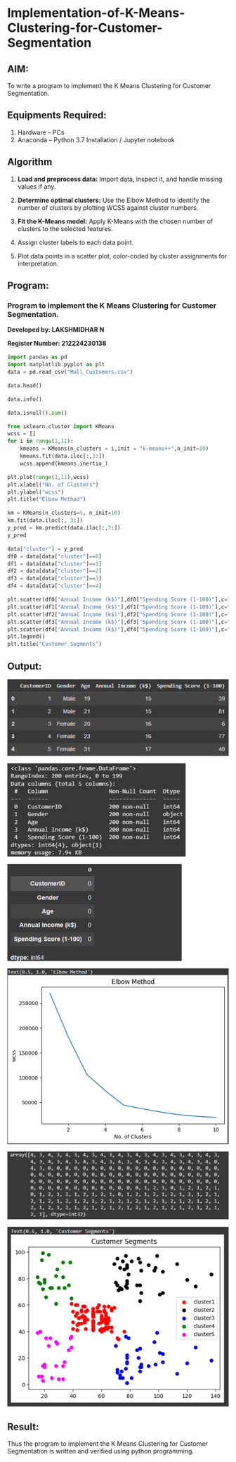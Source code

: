 # Implementation-of-K-Means-Clustering-for-Customer-Segmentation

## AIM:
To write a program to implement the K Means Clustering for Customer Segmentation.

## Equipments Required:
1. Hardware – PCs
2. Anaconda – Python 3.7 Installation / Jupyter notebook

## Algorithm
1. __Load and preprocess data:__ Import data, inspect it, and handle missing values if any.

2. __Determine optimal clusters:__ Use the Elbow Method to identify the number of clusters by plotting WCSS against cluster numbers.

3. __Fit the K-Means model:__ Apply K-Means with the chosen number of clusters to the selected features.

4. Assign cluster labels to each data point.

5. Plot data points in a scatter plot, color-coded by cluster assignments for interpretation.

## Program:

### Program to implement the K Means Clustering for Customer Segmentation.

__Developed by: LAKSHMIDHAR N__

__Register Number: 212224230138__

```py
import pandas as pd
import matplotlib.pyplot as plt
data = pd.read_csv("Mall_Customers.csv")
```

```py
data.head()
```

```py
data.info()
```

```py
data.isnull().sum()
```

```py
from sklearn.cluster import KMeans
wcss = []
for i in range(1,11):
    kmeans = KMeans(n_clusters = i,init = "k-means++",n_init=10)
    kmeans.fit(data.iloc[:,3:])
    wcss.append(kmeans.inertia_)
```

```py
plt.plot(range(1,11),wcss)
plt.xlabel("No. of Clusters")
plt.ylabel("wcss")
plt.title("Elbow Method")
```

```py
km = KMeans(n_clusters=5, n_init=10)
km.fit(data.iloc[:, 3:])
y_pred = km.predict(data.iloc[:,3:])
y_pred
```

```py
data["cluster"] = y_pred
df0 = data[data["cluster"]==0]
df1 = data[data["cluster"]==1]
df2 = data[data["cluster"]==2]
df3 = data[data["cluster"]==3]
df4 = data[data["cluster"]==4]
```

```py
plt.scatter(df0["Annual Income (k$)"],df0["Spending Score (1-100)"],c="red",label="cluster1")
plt.scatter(df1["Annual Income (k$)"],df1["Spending Score (1-100)"],c="black",label="cluster2")
plt.scatter(df2["Annual Income (k$)"],df2["Spending Score (1-100)"],c="blue",label="cluster3")
plt.scatter(df3["Annual Income (k$)"],df3["Spending Score (1-100)"],c="green",label="cluster4")
plt.scatter(df4["Annual Income (k$)"],df4["Spending Score (1-100)"],c="magenta",label="cluster5")
plt.legend()
plt.title("Customer Segments")
```

## Output:

![alt text](image.png)

![alt text](image-1.png)

![alt text](image-2.png)

![alt text](image-3.png)

![alt text](image-4.png)

![alt text](image-5.png)


## Result:
Thus the program to implement the K Means Clustering for Customer Segmentation is written and verified using python programming.

